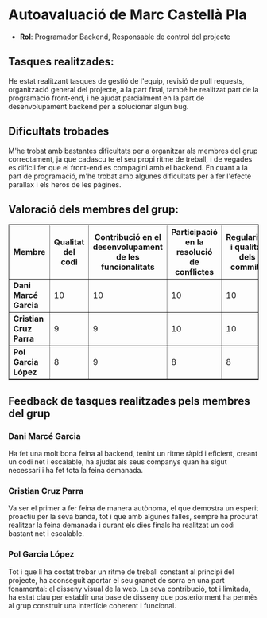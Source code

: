 # Autoavaluació de Marc Castellà Pla

- **Rol**: Programador Backend, Responsable de control del projecte

## Tasques realitzades:

He estat realitzant tasques de gestió de l'equip, revisió de pull requests, organització general del projecte, a la part final, també he realitzat part de la programació front-end, i he ajudat parcialment en la part de desenvolupament backend per a solucionar algun bug.

## Dificultats trobades

M'he trobat amb bastantes dificultats per a organitzar als membres del grup correctament, ja que cadascu te el seu propi ritme de treball, i de vegades es dificil fer que el front-end es compagini amb el backend. En cuant a la part de programació, m'he trobat amb algunes dificultats per a fer l'efecte parallax i els heros de les pàgines.

## Valoració dels membres del grup:

<table border="1" cellspacing="0" cellpadding="8">
  <thead>
    <tr>
      <th>Membre</th>
      <th>Qualitat del codi</th>
      <th>Contribució en el desenvolupament de les funcionalitats</th>
      <th>Participació en la resolució de conflictes</th>
      <th>Regularitat i qualitat dels commits</th>
      <th>Nota final</th>
    </tr>
  </thead>
  <tbody>
    <tr>
      <td><strong>Dani Marcé Garcia</strong></td>
      <td>10</td>
      <td>10</td>
      <td>10</td>
      <td>10</td>
      <td>40/40</td>
    </tr>
    <tr>
      <td><strong>Cristian Cruz Parra</strong></td>
      <td>9</td>
      <td>9</td>
      <td>10</td>
      <td>10</td>
      <td>38/40</td>
    </tr>
      <tr>
      <td><strong>Pol Garcia López</strong></td>
      <td>8</td>
      <td>9</td>
      <td>8</td>
      <td>8</td>
      <td>34/40</td>
    </tr>
  </tbody>
</table>

## Feedback de tasques realitzades pels membres del grup

### Dani Marcé Garcia

Ha fet una molt bona feina al backend, tenint un ritme ràpid i eficient, creant un codi net i escalable, ha ajudat als seus companys quan ha sigut necessari i ha fet tota la feina demanada.

### Cristian Cruz Parra

Va ser el primer a fer feina de manera autònoma, el que demostra un esperit proactiu per la seva banda, tot i que amb algunes falles, sempre ha procurat realitzar la feina demanada i durant els dies finals ha realitzat un codi bastant net i escalable.

### Pol Garcia López

Tot i que li ha costat trobar un ritme de treball constant al principi del projecte, ha aconseguit aportar el seu granet de sorra en una part fonamental: el disseny visual de la web. La seva contribució, tot i limitada, ha estat clau per establir una base de disseny que posteriorment ha permès al grup construir una interfície coherent i funcional.

